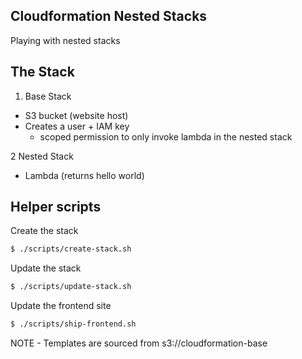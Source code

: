 ## Cloudformation Nested Stacks

Playing with nested stacks


## The Stack

1. Base Stack
  * S3 bucket (website host)
  * Creates a user + IAM key
    * scoped permission to only invoke lambda in the nested stack

2  Nested Stack
  * Lambda (returns hello world)


## Helper scripts

Create the stack
```bash
$ ./scripts/create-stack.sh
```

Update the stack
```bash
$ ./scripts/update-stack.sh
```

Update the frontend site
```bash
$ ./scripts/ship-frontend.sh
```

NOTE - Templates are sourced from s3://cloudformation-base

